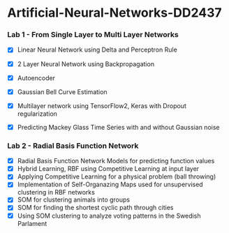 # Artificial-Neural-Networks-DD2437

### Lab 1 - From Single Layer to Multi Layer Networks
- [x] Linear Neural Network using Delta and Perceptron Rule
- [x] 2 Layer Neural Network using Backpropagation
- [x] Autoencoder
- [x] Gaussian Bell Curve Estimation
- [x] Multilayer network using TensorFlow2, Keras with Dropout regularization
- [x] Predicting Mackey Glass Time Series with and without Gaussian noise


### Lab 2 - Radial Basis Function Network
- [x] Radial Basis Function Network Models for predicting function values
- [x] Hybrid Learning, RBF using Competitive Learning at input layer
- [x] Applying Competitive Learning for a physical problem (ball throwing)
- [x] Implementation of Self-Organazing Maps used for unsupervised clustering in RBF networks
- [x] SOM for clustering animals into groups
- [x] SOM for finding the shortest cyclic path through cities
- [x] Using SOM clustering to analyze voting patterns in the Swedish Parlament
